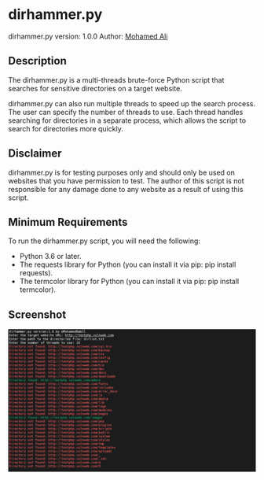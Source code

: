 ﻿# dirhammer.py

dirhammer.py version: 1.0.0
Author: [Mohamed Ali](https://twitter.com/MohamedNab1)

## Description

The dirhammer.py is a multi-threads brute-force Python script that searches for sensitive directories on a target website.

dirhammer.py can also run multiple threads to speed up the search process. The user can specify the number of threads to use. Each thread handles searching for directories in a separate process, which allows the script to search for directories more quickly.

## Disclaimer

dirhammer.py is for testing purposes only and should only be used on websites that you have permission to test. The author of this script is not responsible for any damage done to any website as a result of using this script.

## Minimum Requirements

To run the dirhammer.py script, you will need the following:

 - Python 3.6 or later.
 - The requests library for Python (you can install it via pip: pip install requests).
 - The termcolor library for Python (you can install it via pip: pip install termcolor).

## Screenshot
![screenshot](Screenshot%202023-04-01%20041705.png)

